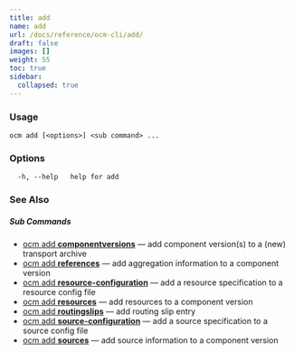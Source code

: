 ```yaml
---
title: add
name: add
url: /docs/reference/ocm-cli/add/
draft: false
images: []
weight: 55
toc: true
sidebar:
  collapsed: true
---
```

### Usage

```
ocm add [<options>] <sub command> ...
```

### Options

```
  -h, --help   help for add
```

### See Also



##### Sub Commands

* [ocm add <b>componentversions</b>](/docs/reference/ocm-cli/add/componentversions/)	 &mdash; add component version(s) to a (new) transport archive
* [ocm add <b>references</b>](/docs/reference/ocm-cli/add/references/)	 &mdash; add aggregation information to a component version
* [ocm add <b>resource-configuration</b>](/docs/reference/ocm-cli/add/resource-configuration/)	 &mdash; add a resource specification to a resource config file
* [ocm add <b>resources</b>](/docs/reference/ocm-cli/add/resources/)	 &mdash; add resources to a component version
* [ocm add <b>routingslips</b>](/docs/reference/ocm-cli/add/routingslips/)	 &mdash; add routing slip entry
* [ocm add <b>source-configuration</b>](/docs/reference/ocm-cli/add/source-configuration/)	 &mdash; add a source specification to a source config file
* [ocm add <b>sources</b>](/docs/reference/ocm-cli/add/sources/)	 &mdash; add source information to a component version

